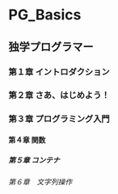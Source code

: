 # PG_Basics
## 独学プログラマー
### 第１章 イントロダクション
### 第２章 さあ、はじめよう！
### 第３章 プログラミング入門　
#### 第４章 関数
##### 第５章 コンテナ
###### 第６章　文字列操作　
